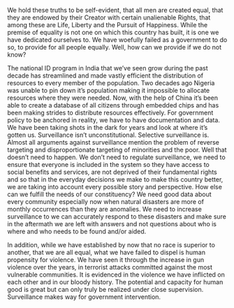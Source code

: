 


We hold these truths to be self-evident, that all men are created equal, that they are endowed by their Creator with certain unalienable Rights, that among these are Life, Liberty and the Pursuit of Happiness. While the premise of equality is not one on which this country has built, it is one we have dedicated ourselves to. We have woefully failed as a government to do so, to provide for all people equally. Well, how can we provide if we do not know?

The national ID program in India that we’ve seen grow during the past decade has streamlined and made vastly efficient the distribution of resources to every member of the population. Two decades ago Nigeria was unable to pin down it’s population making it impossible to allocate resources where they were needed. Now, with the help of China it’s been able to create a database of all citizens through embedded chips and has been making strides to distribute resources effectively. For government policy to be anchored in reality, we have to have documentation and data. We have been taking shots in the dark for years and look at where it’s gotten us. Surveillance isn’t unconstitutional. Selective surveillance is. Almost all arguments against surveillance mention the problem of reverse targeting and disproportionate targeting of minorities and the poor. Well that doesn’t need to happen. We don’t need to regulate surveillance, we need to ensure that everyone is included in the system so they have access to social benefits and services, are not deprived of their fundamental rights and so that in the everyday decisions we make to make this country better, we are taking into account every possible story and perspective. How else can we fulfill the needs of our constituency? We need good data about every community especially now when natural disasters are more of monthly occurrences than they are anomalies. We need to increase surveillance to we can accurately respond to these disasters and make sure in the aftermath we are left with answers and not questions about who is where and who needs to be found and/or aided. 

In addition, while we have established by now that no race is superior to another, that we are all equal, what we have failed to dispel is human propensity for violence. We have seen it through the increase in gun violence over the years, in terrorist attacks committed against the most vulnerable communities.  It is evidenced in the violence we have inflicted on each other and in our bloody history. The potential and capacity for human good is great but can only truly be realized under close supervision. Surveillance makes way for government intervention. 

